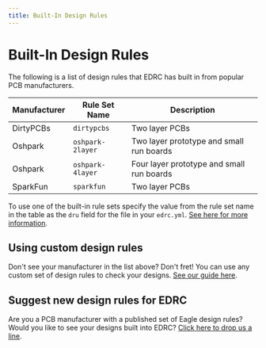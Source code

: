 ```yaml
---
title: Built-In Design Rules
---
```


# Built-In Design Rules
The following is a list of design rules that EDRC has built in from popular PCB manufacturers.

| Manufacturer | Rule Set Name | Description |
| ------------ | ------------- | ----------- |
| DirtyPCBs | `dirtypcbs` | Two layer PCBs [<span class="ion-link"></span>](https://dirtypcbs.com/store/pcbs/about#cam) |
| <a name="oshpark"></a>Oshpark | `oshpark-2layer` | Two layer prototype and small run boards [<span class="ion-link"></span>](http://docs.oshpark.com/design-tools/eagle/design-rules-files/)|
| Oshpark | `oshpark-4layer` | Four layer prototype and small run boards [<span class="ion-link"></span>](http://docs.oshpark.com/design-tools/eagle/design-rules-files/) 
| SparkFun | `sparkfun` | Two layer PCBs [<span class="ion-link"></span>](https://www.sparkfun.com/tutorials/115) |

To use one of the built-in rule sets specify the value from the rule set name in the table as the `dru` field for the file in your `edrc.yml`. [See here for more information](/guides/setup-custom-dru).

## Using custom design rules
Don't see your manufacturer in the list above? Don't fret! You can use any custom set of design rules to check your designs. [See our guide here](/guides/setup-custom-dru).

## Suggest new design rules for EDRC
Are you a PCB manufacturer with a published set of Eagle design rules? Would you like to see your designs built into EDRC? [Click here to drop us a line](/reference/design-rules-list/suggest-new-rules).